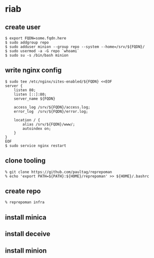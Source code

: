 # riab

## create user

```
$ export FQDN=some.fqdn.here
$ sudo addgroup repo
$ sudo adduser minion --group repo --system --home=/srv/${FQDN}/
$ sudo usermod -a -G repo `whoami`
$ sudo su -s /bin/bash minion
```

## write nginx config

```
$ sudo tee /etc/nginx/sites-enabled/${FQDN} <<EOF
server {
    listen 80;
    listen [::]:80;
    server_name ${FQDN}

    access_log /srv/${FQDN}/access.log;
    error_log  /srv/${FQDN}/error.log;

    location / {
        alias /srv/${FQDN}/www/;
        autoindex on;
    }
}
EOF
$ sudo service nginx restart
```

## clone tooling

```
% git clone https://github.com/paultag/reprepoman
% echo 'export PATH=${PATH}:${HOME}/reprepoman' >> ${HOME}/.bashrc
```

## create repo

```
% reprepoman infra
```

## install minica

## install deceive

## install minion
